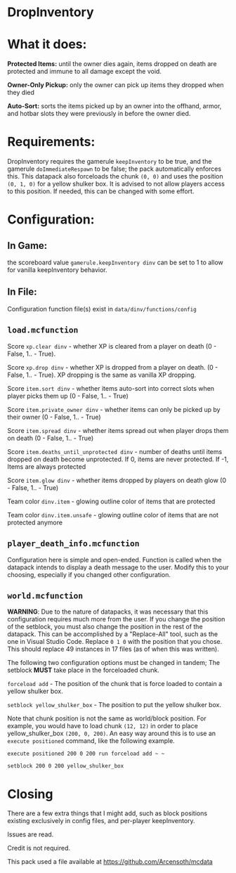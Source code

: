 # DropInventory

# What it does: 
**Protected Items:** until the owner dies again, items dropped on death are protected and immune to all damage except the void. 

**Owner-Only Pickup:** only the owner can pick up items they dropped when they died

**Auto-Sort:** sorts the items picked up by an owner into the offhand, armor, and hotbar slots they were previously in before the owner died.

# Requirements: 
DropInventory requires the gamerule `keepInventory` to be true, and the gamerule `doImmediateRespawn` to be false; the pack automatically enforces this. This datapack also forceloads the chunk `(0, 0)` and uses the position `(0, 1, 0)` for a yellow shulker box. It is advised to not allow players access to this position. If needed, this can be changed with some effort.

# Configuration: 
## In Game: 
the scoreboard value `gamerule.keepInventory dinv` can be set to 1 to allow for vanilla keepInventory behavior.
## In File: 
Configuration function file(s) exist in `data/dinv/functions/config`
## `load.mcfunction`
Score `xp.clear dinv` - whether XP is cleared from a player on death (0 - False, 1.. - True).

Score `xp.drop dinv` - whether XP is dropped from a player on death. (0 - False, 1.. - True). XP dropping is the same as vanilla XP dropping. 

Score `item.sort dinv` - whether items auto-sort into correct slots when player picks them up (0 - False, 1.. - True)

Score `item.private_owner dinv` - whether items can only be picked up by their owner (0 - False, 1.. - True)

Score `item.spread dinv` - whether items spread out when player drops them on death (0 - False, 1.. - True)

Score `item.deaths_until_unprotected dinv` - number of deaths until items dropped on death become unprotected. If 0, items are never protected. If -1, Items are always protected

Score `item.glow dinv` - whether items dropped by players on death glow (0 - False, 1.. - True)

Team color `dinv.item` - glowing outline color of items that are protected

Team color `dinv.item.unsafe` - glowing outline color of items that are not protected anymore

## `player_death_info.mcfunction`
Configuration here is simple and open-ended. Function is called when the datapack intends to display a death message to the user. Modify this to your choosing, especially if you changed other configuration.

## `world.mcfunction`
**WARNING**: Due to the nature of datapacks, it was necessary that this configuration requires much more from the user. If you change the position of the setblock, you must also change the position in the rest of the datapack. This can be accomplished by a "Replace-All" tool, such as the one in Visual Studio Code. Replace `0 1 0` with the position that you chose. This should replace 49 instances in 17 files (as of when this was written).

The following two configuration options must be changed in tandem; The setblock **MUST** take place in the forceloaded chunk.

`forceload add` - The position of the chunk that is force loaded to contain a yellow shulker box. 

`setblock yellow_shulker_box` - The position to put the yellow shulker box.

Note that chunk position is not the same as world/block position. For example, you would have to load chunk `(12, 12)` in order to place yellow_shulker_box `(200, 0, 200)`. An easy way around this is to use an `execute positioned` command, like the following example.

`execute positioned 200 0 200 run forceload add ~ ~`

`setblock 200 0 200 yellow_shulker_box`

# Closing
There are a few extra things that I might add, such as block positions existing exclusively in config files, and per-player keepInventory.

Issues are read.

Credit is not required.

This pack used a file available at https://github.com/Arcensoth/mcdata




